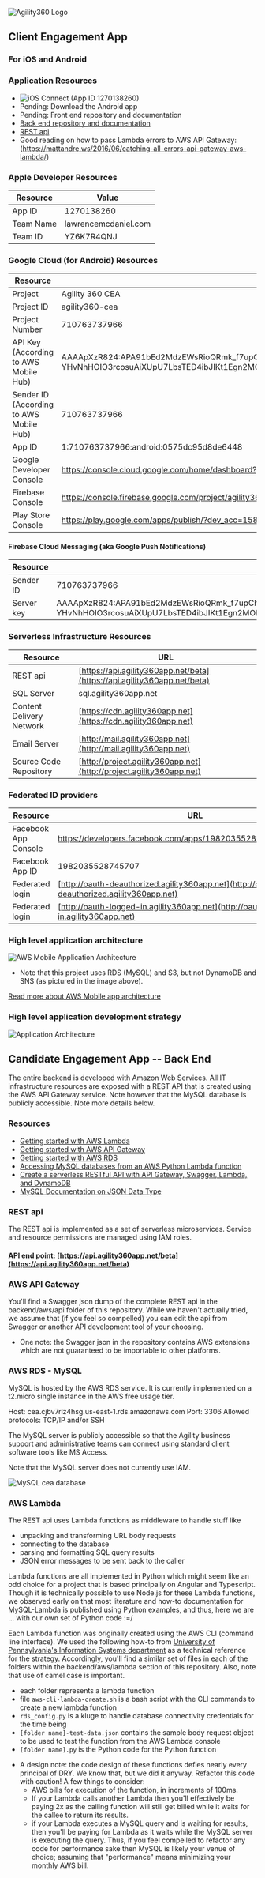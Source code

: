 ![Agility360 Logo](https://raw.githubusercontent.com/Agility360/CEA/master/assets/logo/logo7868398_sm.png "Agility360 Logo")
## Client Engagement App
### For iOS and Android

### Application Resources
 - ![iOS Connect (App ID 1270138260)](https://itunesconnect.apple.com/WebObjects/iTunesConnect.woa/ra/ng/app/1270138260)
 - Pending: Download the Android app
 - Pending: Front end repository and documentation
 - [Back end repository and documentation](https://github.com/Agility360/CEA/tree/master/backend)
 - [REST api](https://api.agility360app.net/beta)
 - Good reading on how to pass Lambda errors to AWS API Gateway: (https://mattandre.ws/2016/06/catching-all-errors-api-gateway-aws-lambda/)

### Apple Developer Resources
 | Resource  | Value |
 | ------------- | ------------- |
 | App ID | 1270138260 |
 | Team Name | lawrencemcdaniel.com |
 | Team ID | YZ6K7R4QNJ |

### Google Cloud (for Android) Resources
| Resource  | Value |
| ------------- | ------------- |
|  Project | Agility 360 CEA |
|  Project ID | agility360-cea |
|  Project Number | 710763737966 |
|  API Key (According to AWS Mobile Hub) | AAAApXzR824:APA91bEd2MdzEWsRioQRmk_f7upChLrsyK7rvc5Dc-YHvNhHOIO3rcosuAiXUpU7LbsTED4ibJIKt1Egn2MOEPdU61CZVue0RoKKh0VNkVqfNej7UZAUyMwYs0OzctgIC4xgJrd3gn_2 |
| Sender ID (According to AWS Mobile Hub) | 710763737966 |
|  App ID | 1:710763737966:android:0575dc95d8de6448 |
| Google Developer Console  | https://console.cloud.google.com/home/dashboard?project=agility360-cea  |
| Firebase Console  | https://console.firebase.google.com/project/agility360-cea/overview |
| Play Store Console  | https://play.google.com/apps/publish/?dev_acc=15872505976734819884 |


#### Firebase Cloud Messaging (aka Google Push Notifications)
| Resource  |  |
| ------------- | ------------- |
| Sender ID | 710763737966 |
| Server key | AAAApXzR824:APA91bEd2MdzEWsRioQRmk_f7upChLrsyK7rvc5Dc-YHvNhHOIO3rcosuAiXUpU7LbsTED4ibJIKt1Egn2MOEPdU61CZVue0RoKKh0VNkVqfNej7UZAUyMwYs0OzctgIC4xgJrd3gn_2 |


### Serverless Infrastructure Resources

| Resource  | URL |
| ------------- | ------------- |
| REST api  | [https://api.agility360app.net/beta](https://api.agility360app.net/beta) |
| SQL Server  | sql.agility360app.net  |
| Content Delivery Network  | [https://cdn.agility360app.net](https://cdn.agility360app.net)  |
| Email Server  | [http://mail.agility360app.net](http://mail.agility360app.net)  |
| Source Code Repository  | [http://project.agility360app.net](http://project.agility360app.net)  |

### Federated ID providers
| Resource  | URL |
| ------------- | ------------- |
| Facebook App Console | https://developers.facebook.com/apps/1982035528745707/dashboard/ |
| Facebook App ID | 1982035528745707 |
| Federated login  | [http://oauth-deauthorized.agility360app.net](http://oauth-deauthorized.agility360app.net)  |
| Federated login  | [http://oauth-logged-in.agility360app.net](http://oauth-logged-in.agility360app.net)  |


### High level application architecture
 ![AWS Mobile Application Architecture](https://cms.agility360app.net/wp-content/uploads/2017/09/enterprise-mobile-hub_serverless-compute-app.png "AWS Mobile app architecture")

 * Note that this project uses RDS (MySQL) and S3, but not DynamoDB and SNS (as pictured in the image above).

 [Read more about AWS Mobile app architecture](https://aws.amazon.com/mobile/)

### High level application development strategy
 ![Application Architecture](https://cdn.agility360app.net/wp-content/uploads/2017/08/project-architecture.png "Application Architecture")


 ## Candidate Engagement App -- Back End

 The entire backend is developed with Amazon Web Services. All IT infrastructure resources are exposed with a REST API that is created using the AWS API Gateway service. Note however that the MySQL database is publicly accessible. Note more details below.

 ### Resources
 * [Getting started with AWS Lambda](http://docs.aws.amazon.com/lambda/latest/dg/getting-started.html)
 * [Getting started with AWS API Gateway](http://docs.aws.amazon.com/apigateway/latest/developerguide/getting-started-intro.html)
 * [Getting started with AWS RDS](https://aws.amazon.com/rds/)
 * [Accessing MySQL databases from an AWS Python Lambda function](https://www.isc.upenn.edu/accessing-mysql-databases-aws-python-lambda-function)
 * [Create a serverless RESTful API with API Gateway, Swagger, Lambda, and DynamoDB](https://cloudonaut.io/create-a-serverless-restful-api-with-api-gateway-swagger-lambda-and-dynamodb/)
 * [MySQL Documentation on JSON Data Type](https://dev.mysql.com/doc/refman/5.7/en/json.html)


 ### REST api
 The REST api is implemented as a set of serverless microservices. Service and resource permissions are managed using IAM roles.

 #### API end point:  [https://api.agility360app.net/beta](https://api.agility360app.net/beta)

 ### AWS API Gateway
 You'll find a Swagger json dump of the complete REST api in the backend/aws/api folder of this repository. While we haven't actually tried, we assume that (if you feel so compelled) you can edit the api from Swagger or another API development tool of your choosing.

 * One note: the Swagger json in the repository contains AWS extensions which are not guaranteed to be importable to other platforms.

 ### AWS RDS - MySQL
 MySQL is hosted by the AWS RDS service. It is currently implemented on a t2.micro single instance in the AWS free usage tier.

 Host: cea.cjbv7rlz4hsg.us-east-1.rds.amazonaws.com
 Port: 3306
 Allowed protocols: TCP/IP and/or SSH

 The MySQL server is publicly accessible so that the Agility business support and administrative teams can connect using standard client software tools like MS Access.

 Note that the MySQL server does not currently use IAM.

 ![MySQL cea database](https://raw.githubusercontent.com/Agility360/CEA/master/backend/aws/mysql/er-diagram.png "MySQL cea database")

 ### AWS Lambda
 The REST api uses Lambda functions as middleware to handle stuff like
   - unpacking and transforming URL body requests
   - connecting to the database
   - parsing and formatting SQL query results
   - JSON error messages to be sent back to the caller

 Lambda functions are all implemented in Python which might seem like an odd choice for a project that is based principally on Angular and Typescript. Though it is technically possible to use Node.js for these Lambda functions, we observed early on that most literature and how-to documentation for MySQL-Lambda is published using Python examples, and thus, here we are ... with our own set of Python code :=/

 Each Lambda function was originally created using the AWS CLI (command line interface). We used the following how-to from [University of Pennsylvania's Information Systems department](https://www.isc.upenn.edu/accessing-mysql-databases-aws-python-lambda-function) as a technical reference for the strategy. Accordingly, you'll find a similar set of files in each of the folders within the backend/aws/lambda section of this repository. Also, note that use of camel case is important.
   - each folder represents a lambda function
   - file ```aws-cli-lambda-create.sh``` is a bash script with the CLI commands to create a new lambda function
   - ```rds_config.py``` is a kluge to handle database connectivity credentials for the time being
   - ```[folder name]-test-data.json``` contains the sample body request object to be used to test the function from the AWS Lambda console
   - ```[folder name].py``` is the Python code for the Python function

 * A design note: the code design of these functions defies nearly every principal of DRY. We know that, but we did it anyway. Refactor this code with caution! A few things to consider:
   - AWS bills for execution of the function, in increments of 100ms.
   - If your Lambda calls another Lambda then you'll effectively be paying 2x as the calling function will still get billed while it waits for the callee to return its results.
   - if your Lambda executes a MySQL query and is waiting for results, then you'll be paying for Lambda as it waits while the MySQL server is executing the query.
 Thus, if you feel compelled to refactor any code for performance sake then MySQL is likely your venue of choice; assuming that "performance" means minimizing your monthly AWS bill.
